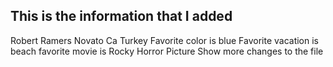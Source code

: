 ## This is the information that I added
Robert Ramers
Novato Ca
Turkey
Favorite color is blue
Favorite vacation is beach
favorite movie is Rocky Horror Picture Show
more changes to the file
